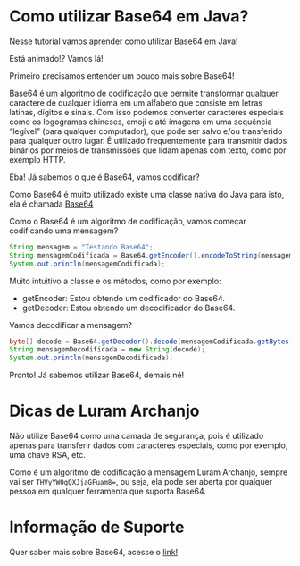 # Como utilizar Base64 em Java?

Nesse tutorial vamos aprender como utilizar Base64 em Java!

Está animado!? Vamos lá!

Primeiro precisamos entender um pouco mais sobre Base64!

Base64 é um algoritmo de codificação que permite transformar qualquer caractere de qualquer idioma em um 
alfabeto que consiste em letras latinas, dígitos e sinais. Com isso podemos converter caracteres especiais como os 
logogramas chineses, emoji e até imagens em uma sequência “legível” (para qualquer computador), que pode ser salvo e/ou 
transferido para qualquer outro lugar. É utilizado frequentemente para transmitir dados binários por meios de 
transmissões que lidam apenas com texto, como por exemplo HTTP.

Eba! Já sabemos o que é Base64, vamos codificar?

Como Base64 é muito utilizado existe uma classe nativa do Java para isto, ela é chamada [Base64](https://docs.oracle.com/javase/9/docs/api/java/util/Base64.html)

Como o Base64 é um algoritmo de codificação, vamos começar codificando uma mensagem?

```java
String mensagem = "Testando Base64";
String mensagemCodificada = Base64.getEncoder().encodeToString(mensagem.getBytes());
System.out.println(mensagemCodificada);
```

Muito intuitivo a classe e os métodos, como por exemplo:

- getEncoder: Estou obtendo um codificador do Base64.
- getDecoder: Estou obtendo um decodificador do Base64.

Vamos decodificar a mensagem?

```java
byte[] decode = Base64.getDecoder().decode(mensagemCodificada.getBytes());
String mensagemDecodificada = new String(decode);
System.out.println(mensagemDecodificada);
```

Pronto! Já sabemos utilizar Base64, demais né!

# Dicas de Luram Archanjo

Não utilize Base64 como uma camada de segurança, pois é utilizado apenas para transferir dados com caracteres especiais, 
como por exemplo, uma chave RSA, etc.

Como é um algoritmo de codificação a mensagem Luram Archanjo, sempre vai ser `THVyYW0gQXJjaGFuam8=`, ou seja, ela pode ser 
aberta por qualquer pessoa em qualquer ferramenta que suporta Base64.

# Informação de Suporte

Quer saber mais sobre Base64, acesse o [link!](https://pt.wikipedia.org/wiki/Base64)